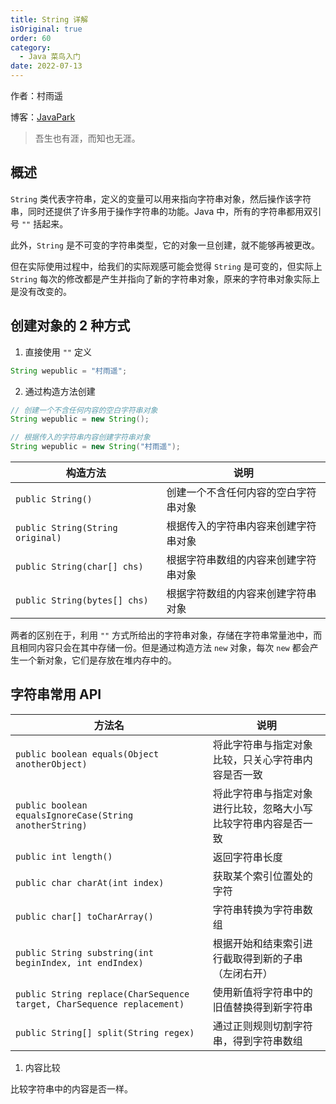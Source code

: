 ```yaml
---
title: String 详解
isOriginal: true
order: 60
category:
  - Java 菜鸟入门
date: 2022-07-13
---
```


作者：村雨遥

博客：[JavaPark](https://cunyu1943.github.io/JavaPark)

>   吾生也有涯，而知也无涯。

## 概述

`String` 类代表字符串，定义的变量可以用来指向字符串对象，然后操作该字符串，同时还提供了许多用于操作字符串的功能。Java 中，所有的字符串都用双引号 `""` 括起来。

此外，`String` 是不可变的字符串类型，它的对象一旦创建，就不能够再被更改。

但在实际使用过程中，给我们的实际观感可能会觉得 `String` 是可变的，但实际上 `String` 每次的修改都是产生并指向了新的字符串对象，原来的字符串对象实际上是没有改变的。

## 创建对象的 2 种方式

1.   直接使用 `""` 定义

```java
String wepublic = "村雨遥";
```

2.   通过构造方法创建

```java
// 创建一个不含任何内容的空白字符串对象
String wepublic = new String();
```

```java
// 根据传入的字符串内容创建字符串对象
String wepublic = new String("村雨遥");
```

| 构造方法                         | 说明                                 |
| -------------------------------- | ------------------------------------ |
| `public String()`                | 创建一个不含任何内容的空白字符串对象 |
| `public String(String original)` | 根据传入的字符串内容来创建字符串对象 |
| `public String(char[] chs)`      | 根据字符串数组的内容来创建字符串对象 |
| `public String(bytes[] chs)`     | 根据字符数组的内容来创建字符串对象   |

两者的区别在于，利用 `""` 方式所给出的字符串对象，存储在字符串常量池中，而且相同内容只会在其中存储一份。但是通过构造方法 `new` 对象，每次 `new` 都会产生一个新对象，它们是存放在堆内存中的。

## 字符串常用 API

| 方法名                                                                 | 说明                                                           |
| ---------------------------------------------------------------------- | -------------------------------------------------------------- |
| `public boolean equals(Object anotherObject)`                          | 将此字符串与指定对象比较，只关心字符串内容是否一致             |
| `public boolean equalsIgnoreCase(String anotherString)`                | 将此字符串与指定对象进行比较，忽略大小写比较字符串内容是否一致 |
| `public int length()`                                                  | 返回字符串长度                                                 |
| `public char charAt(int index)`                                        | 获取某个索引位置处的字符                                       |
| `public char[] toCharArray()`                                          | 字符串转换为字符串数组                                         |
| `public String substring(int beginIndex, int endIndex)`                | 根据开始和结束索引进行截取得到新的子串（左闭右开）             |
| `public String replace(CharSequence target, CharSequence replacement)` | 使用新值将字符串中的旧值替换得到新字符串                       |
| `public String[] split(String regex)`                                  | 通过正则规则切割字符串，得到字符串数组                         |

1.   内容比较

比较字符串中的内容是否一样。